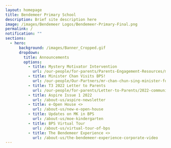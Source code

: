 ```yaml
---
layout: homepage
title: Bendemeer Primary School
description: Brief site description here
image: /images/Bendemeer Logos/Bendemeer-Primary-Final.png
permalink: /
notification: ""
sections:
  - hero:
      background: /images/Banner_Cropped.gif
      dropdown:
        title: Announcements
        options:
          - title: Mystery Motivator Intervention
            url: /our-people/for-parents/Parents-Engagement-Resources/mlu/mmi
          - title: Minister Chan Visits BPS!
            url: /our-people/Our-Partners/mr-chan-chun-sing-minister-for-education-visits-bps
          - title: T3 2022 Letter to Parents
            url: /our-people/for-parents/Letter-to-Parents/2022-communications/Term-3-2022/overview
          - title: Aspire Issue 1 2022
            url: /about-us/aspire-newsletter
          - title: e-Open House <>
            url: /about-us/new-e-open-house
          - title: Updates on MK in BPS
            url: /about-us/moe-kindergarten
          - title: BPS Virtual Tour
            url: /about-us/virtual-tour-of-bps
          - title: The Bendemeer Experience <>
            url: /about-us/the-bendemeer-experience-corporate-video
---
```


